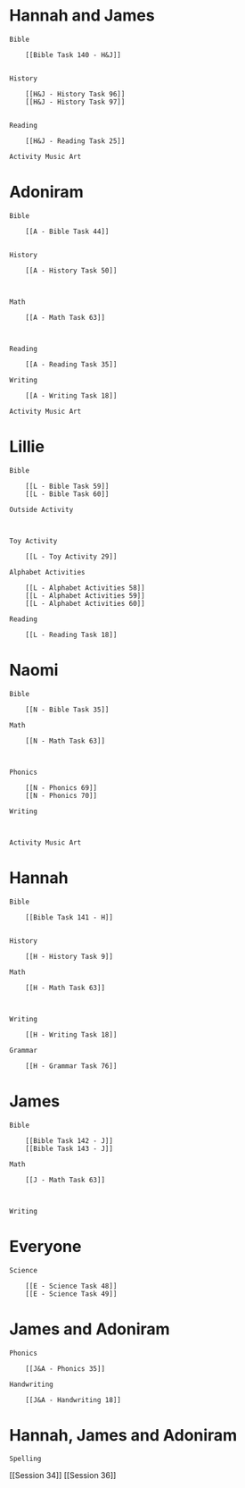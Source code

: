 # Hannah and James

	Bible

		[[Bible Task 140 - H&J]]
		

	History

		[[H&J - History Task 96]]
		[[H&J - History Task 97]]
		

	Reading

		[[H&J - Reading Task 25]]

	Activity Music Art

		
# Adoniram

	Bible

		[[A - Bible Task 44]]
		

	History

		[[A - History Task 50]]
		
		

	Math

		[[A - Math Task 63]]
		
		

	Reading

		[[A - Reading Task 35]]

	Writing

		[[A - Writing Task 18]]

	Activity Music Art

		

# Lillie

	Bible

		[[L - Bible Task 59]]
		[[L - Bible Task 60]]

	Outside Activity

		

	Toy Activity

		[[L - Toy Activity 29]]

	Alphabet Activities

		[[L - Alphabet Activities 58]]
		[[L - Alphabet Activities 59]]
		[[L - Alphabet Activities 60]]

	Reading

		[[L - Reading Task 18]]

# Naomi

	Bible

		[[N - Bible Task 35]]

	Math

		[[N - Math Task 63]]
		
		

	Phonics

		[[N - Phonics 69]]
		[[N - Phonics 70]]

	Writing

		

	Activity Music Art

		

# Hannah

	Bible

		[[Bible Task 141 - H]]
		

	History

		[[H - History Task 9]]

	Math

		[[H - Math Task 63]]
		
		

	Writing

		[[H - Writing Task 18]]

	Grammar

		[[H - Grammar Task 76]]
		
		
# James

	Bible

		[[Bible Task 142 - J]]
		[[Bible Task 143 - J]]

	Math

		[[J - Math Task 63]]
		
		

	Writing

		

# Everyone

	Science

		[[E - Science Task 48]]
		[[E - Science Task 49]]
# James and Adoniram

	Phonics

		[[J&A - Phonics 35]]

	Handwriting

		[[J&A - Handwriting 18]]
# Hannah, James and Adoniram

	Spelling

		

[[Session 34]]
[[Session 36]]
